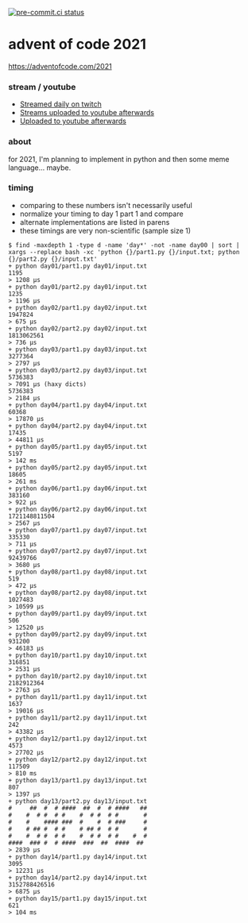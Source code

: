 [![pre-commit.ci status](https://results.pre-commit.ci/badge/github/anthonywritescode/aoc2021/main.svg)](https://results.pre-commit.ci/latest/github/anthonywritescode/aoc2021/main)

advent of code 2021
===================

https://adventofcode.com/2021

### stream / youtube

- [Streamed daily on twitch](https://twitch.tv/anthonywritescode)
- [Streams uploaded to youtube afterwards](https://www.youtube.com/channel/UChPxcypesw8L-iqltstSI4Q)
- [Uploaded to youtube afterwards](https://www.youtube.com/anthonywritescode)

### about

for 2021, I'm planning to implement in python and then some meme language...
maybe.

### timing

- comparing to these numbers isn't necessarily useful
- normalize your timing to day 1 part 1 and compare
- alternate implementations are listed in parens
- these timings are very non-scientific (sample size 1)

```console
$ find -maxdepth 1 -type d -name 'day*' -not -name day00 | sort | xargs --replace bash -xc 'python {}/part1.py {}/input.txt; python {}/part2.py {}/input.txt'
+ python day01/part1.py day01/input.txt
1195
> 1208 μs
+ python day01/part2.py day01/input.txt
1235
> 1196 μs
+ python day02/part1.py day02/input.txt
1947824
> 675 μs
+ python day02/part2.py day02/input.txt
1813062561
> 736 μs
+ python day03/part1.py day03/input.txt
3277364
> 2797 μs
+ python day03/part2.py day03/input.txt
5736383
> 7091 μs (haxy dicts)
5736383
> 2184 μs
+ python day04/part1.py day04/input.txt
60368
> 17870 μs
+ python day04/part2.py day04/input.txt
17435
> 44811 μs
+ python day05/part1.py day05/input.txt
5197
> 142 ms
+ python day05/part2.py day05/input.txt
18605
> 261 ms
+ python day06/part1.py day06/input.txt
383160
> 922 μs
+ python day06/part2.py day06/input.txt
1721148811504
> 2567 μs
+ python day07/part1.py day07/input.txt
335330
> 711 μs
+ python day07/part2.py day07/input.txt
92439766
> 3680 μs
+ python day08/part1.py day08/input.txt
519
> 472 μs
+ python day08/part2.py day08/input.txt
1027483
> 10599 μs
+ python day09/part1.py day09/input.txt
506
> 12520 μs
+ python day09/part2.py day09/input.txt
931200
> 46183 μs
+ python day10/part1.py day10/input.txt
316851
> 2531 μs
+ python day10/part2.py day10/input.txt
2182912364
> 2763 μs
+ python day11/part1.py day11/input.txt
1637
> 19016 μs
+ python day11/part2.py day11/input.txt
242
> 43382 μs
+ python day12/part1.py day12/input.txt
4573
> 27702 μs
+ python day12/part2.py day12/input.txt
117509
> 810 ms
+ python day13/part1.py day13/input.txt
807
> 1397 μs
+ python day13/part2.py day13/input.txt
#     ##  #  # ####  ##  #  # ####   ##
#    #  # #  # #    #  # #  # #       #
#    #    #### ###  #    #  # ###     #
#    # ## #  # #    # ## #  # #       #
#    #  # #  # #    #  # #  # #    #  #
####  ### #  # ####  ###  ##  ####  ##
> 2839 μs
+ python day14/part1.py day14/input.txt
3095
> 12231 μs
+ python day14/part2.py day14/input.txt
3152788426516
> 6875 μs
+ python day15/part1.py day15/input.txt
621
> 104 ms
```

